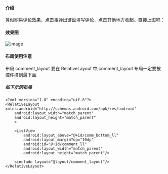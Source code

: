 #### 介绍
类似网易评论效果，点击事弹出键盘填写评论，点击其他地方收起。直接上图吧：

#### 效果图
![image](http://img.blog.csdn.net/20160723161832940?watermark/2/text/aHR0cDovL2Jsb2cuY3Nkbi5uZXQv/font/5a6L5L2T/fontsize/400/fill/I0JBQkFCMA==/dissolve/70/gravity/SouthEast)

#### 布局使用注意
布局 comment_layout 要在 RelativeLayout 中,comment_layout 布局一定要被控件挤到最下面.

##### 如下示例布局
```
<?xml version="1.0" encoding="utf-8"?>
<RelativeLayout xmlns:android="http://schemas.android.com/apk/res/android"
    android:layout_width="match_parent"
    android:layout_height="match_parent"
    >

    <ListView
        android:layout_above="@+id/comm_bottom_ll"
        android:layout_marginTop="10dp"
        android:id="@+id/comment_ll"
        android:layout_width="match_parent"
        android:layout_height="match_parent"/>

    <include layout="@layout/comment_layout"/>
</RelativeLayout>
```
